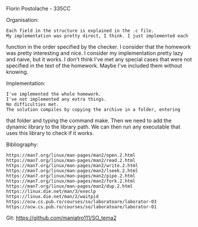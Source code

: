 Florin Postolache - 335CC

Organisation:

    Each field in the structure is explained in the .c file.
    My implementation was pretty direct, I think. I just implemented each
function in the order specified by the checker.
    I consider that the homework was pretty interesting and nice.
    I consider my implementation pretty lazy and naive, but it works.
    I don't think I've met any special cases that were not specified in
the text of the homework. Maybe I've included them without knowing.

Implementation:

    I've implemented the whole homework.
    I've not implemented any extra things.
    No difficulties met.
    The solution compiles by copying the archive in a folder, entering
that folder and typing the command make. Then we need to add the 
dynamic library to the library path. We can then run any executable
that uses this library to check if it works.

Bibliography:

    https://man7.org/linux/man-pages/man2/open.2.html
    https://man7.org/linux/man-pages/man2/read.2.html
    https://man7.org/linux/man-pages/man2/write.2.html
    https://man7.org/linux/man-pages/man2/lseek.2.html
    https://man7.org/linux/man-pages/man2/pipe.2.html
    https://man7.org/linux/man-pages/man2/fork.2.html
    https://man7.org/linux/man-pages/man2/dup.2.html
    https://linux.die.net/man/3/execlp
    https://linux.die.net/man/2/waitpid
    https://ocw.cs.pub.ro/courses/so/laboratoare/laborator-03
    https://ocw.cs.pub.ro/courses/so/laboratoare/laborator-01

Git:
    https://github.com/maniatro111/SO_tema2

